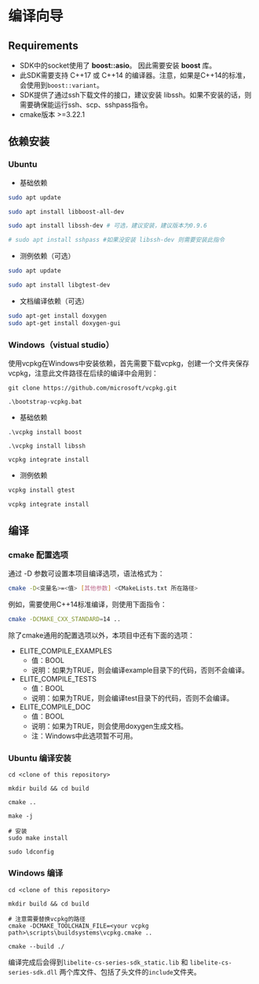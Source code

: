 # 编译向导

## Requirements
* SDK中的socket使用了 **boost::asio**。 因此需要安装 **boost** 库。
* 此SDK需要支持 C++17 或 C++14 的编译器。注意，如果是C++14的标准，会使用到`boost::variant`。
* SDK提供了通过ssh下载文件的接口，建议安装 libssh。如果不安装的话，则需要确保能运行ssh、scp、sshpass指令。
* cmake版本 >=3.22.1

## 依赖安装

### Ubuntu

- 基础依赖
```bash
sudo apt update

sudo apt install libboost-all-dev

sudo apt install libssh-dev # 可选，建议安装，建议版本为0.9.6

# sudo apt install sshpass #如果没安装 libssh-dev 则需要安装此指令
```

- 测例依赖（可选）
```bash
sudo apt update

sudo apt install libgtest-dev
```

- 文档编译依赖（可选）
```bash
sudo apt-get install doxygen
sudo apt-get install doxygen-gui
```

### Windows（vistual studio）
使用vcpkg在Windows中安装依赖，首先需要下载vcpkg，创建一个文件夹保存vcpkg，注意此文件路径在后续的编译中会用到：
```shell
git clone https://github.com/microsoft/vcpkg.git

.\bootstrap-vcpkg.bat

```

- 基础依赖
```shell
.\vcpkg install boost

.\vcpkg install libssh

vcpkg integrate install
```

- 测例依赖
```bash
vcpkg install gtest

vcpkg integrate install
```

## 编译

### cmake 配置选项
通过 -D 参数可设置本项目编译选项，语法格式为：
```bash
cmake -D<变量名>=<值> [其他参数] <CMakeLists.txt 所在路径>
```

例如，需要使用C++14标准编译，则使用下面指令：
```bash
cmake -DCMAKE_CXX_STANDARD=14 ..
```

除了cmake通用的配置选项以外，本项目中还有下面的选项：
- ELITE_COMPILE_EXAMPLES
    - 值：BOOL
    - 说明：如果为TRUE，则会编译example目录下的代码，否则不会编译。
- ELITE_COMPILE_TESTS
    - 值：BOOL
    - 说明：如果为TRUE，则会编译test目录下的代码，否则不会编译。
- ELITE_COMPILE_DOC
    - 值：BOOL
    - 说明：如果为TRUE，则会使用doxygen生成文档。
    - 注：Windows中此选项暂不可用。

### Ubuntu 编译安装
```shell
cd <clone of this repository>

mkdir build && cd build

cmake ..

make -j

# 安装
sudo make install

sudo ldconfig
```


### Windows 编译
```shell
cd <clone of this repository>

mkdir build && cd build

# 注意需要替换vcpkg的路径
cmake -DCMAKE_TOOLCHAIN_FILE=<your vcpkg path>\scripts\buildsystems\vcpkg.cmake ..

cmake --build ./
```
编译完成后会得到`libelite-cs-series-sdk_static.lib` 和 `libelite-cs-series-sdk.dll` 两个库文件、包括了头文件的`include`文件夹。